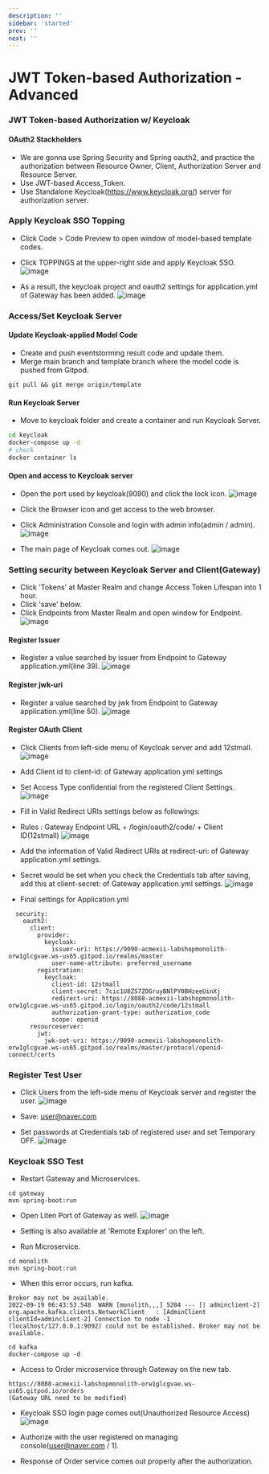 ```yaml
---
description: ''
sidebar: 'started'
prev: ''
next: ''
---
```


# JWT Token-based Authorization - Advanced

### JWT Token-based Authorization w/ Keycloak 

#### OAuth2 Stackholders
- We are gonna use Spring Security and Spring oauth2, and practice the authorization between Resource Owner, Client, Authorization Server and Resource Server.
- Use JWT-based Access_Token.
- Use Standalone Keycloak(https://www.keycloak.org/) server for authorization server.

### Apply Keycloak SSO Topping
- Click Code > Code Preview to open window of model-based template codes.
- Click TOPPINGS at the upper-right side and apply Keycloak SSO.
![image](https://user-images.githubusercontent.com/35618409/190953029-6f27e3ec-2ad8-4101-b223-6ffe5675af48.png)

- As a result, the keycloak project and oauth2 settings for application.yml of Gateway has been added.
 ![image](https://user-images.githubusercontent.com/35618409/190953662-d6b127f8-b532-4cc8-aa42-5b64ea47842f.png)
 
 ### Access/Set Keycloak Server

#### Update Keycloak-applied Model Code

- Create and push eventstorming result code and update them.
- Merge main branch and template branch where the model code is pushed from Gitpod.
```
git pull && git merge origin/template
```

 #### Run Keycloak Server
 
 - Move to keycloak folder and create a container and run Keycloak Server.
```sh
cd keycloak
docker-compose up -d
# check
docker container ls 
```

 #### Open and access to Keycloak server
 - Open the port used by keycloak(9090) and click the lock icon.
![image](https://user-images.githubusercontent.com/35618409/190956537-056d6f0a-6b46-45c0-9df8-55d7a3cb7fc4.png)

- Click the Browser icon and get access to the web browser. 
- Click Administration Console and login with admin info(admin / admin).
![image](https://user-images.githubusercontent.com/35618409/190956899-9c7efca3-04ac-4f11-851c-1e199debaa02.png)

- The main page of Keycloak comes out.
![image](https://user-images.githubusercontent.com/35618409/190957013-3a6669d9-0928-498b-9529-cbac6fad8cd5.png)


### Setting security between Keycloak  Server and Client(Gateway)

- Click 'Tokens' at Master Realm and change Access Token Lifespan into 1 hour.
- Click 'save' below.
- Click Endpoints from Master Realm and open window for Endpoint.
![image](https://user-images.githubusercontent.com/35618409/190969570-2a75868c-2b68-44e1-b69c-2bfa4dcfe54b.png)

#### Register Issuer
- Register a value searched by issuer from Endpoint to Gateway application.yml(line 39).
![image](https://user-images.githubusercontent.com/35618409/190958542-d700f666-f889-49a9-8fde-62fc92267bdc.png)

#### Register jwk-uri
- Register a value searched by jwk from Endpoint to Gateway application.yml(line 50).
![image](https://user-images.githubusercontent.com/35618409/190958759-036c3ffd-8fba-42af-905e-a971291557ac.png)

#### Register OAuth Client
- Click Clients from left-side menu of Keycloak server and add 12stmall.
 ![image](https://user-images.githubusercontent.com/35618409/190959198-145da6e6-f82d-412c-843c-9f5caf47c09e.png)
 
 - Add Client id to client-id: of Gateway application.yml settings
 - Set Access Type confidential from the registered Client Settings.
 ![image](https://user-images.githubusercontent.com/35618409/190959505-5adf84bf-cda5-4cd9-ba90-e8c7d806a8dc.png)
 
 - Fill in Valid Redirect URIs settings below as followings:
 - Rules : Gateway Endpoint URL + /login/oauth2/code/ + Client ID(12stmall)
![image](https://user-images.githubusercontent.com/35618409/191009706-1033fa72-194b-4806-b9e7-33cffcffcf42.png)
 - Add the information of Valid Redirect URIs at redirect-uri: of Gateway application.yml settings.

- Secret would be set when you check the Credentials tab after saving, add this at client-secret: of Gateway application.yml settings.
![image](https://user-images.githubusercontent.com/35618409/190960454-9348d122-30d3-49b0-b63d-6389107a305e.png)
 
- Final settings for Application.yml
```
  security:
    oauth2:
      client:
        provider:
          keycloak:
            issuer-uri: https://9090-acmexii-labshopmonolith-orw1glcgvae.ws-us65.gitpod.io/realms/master
            user-name-attribute: preferred_username
        registration:
          keycloak:
            client-id: 12stmall
            client-secret: 7cic1U8ZS7ZOGruyBNlPY0BHzeeUinXj
            redirect-uri: https://8088-acmexii-labshopmonolith-orw1glcgvae.ws-us65.gitpod.io/login/oauth2/code/12stmall
            authorization-grant-type: authorization_code
            scope: openid
      resourceserver:
        jwt:
          jwk-set-uri: https://9090-acmexii-labshopmonolith-orw1glcgvae.ws-us65.gitpod.io/realms/master/protocol/openid-connect/certs
```
 
 ### Register Test User
 
- Click Users from the left-side menu of Keycloak server and register the user.
![image](https://user-images.githubusercontent.com/35618409/190961205-3c69d45e-2705-4ba2-af18-edbff2f57bf4.png)
- Save: user@naver.com

- Set passwords at Credentials tab of registered user and set Temporary OFF.
![image](https://user-images.githubusercontent.com/35618409/190961449-1acc3c93-f448-42be-8b6e-dd6f4c99ac20.png)


### Keycloak SSO Test

- Restart Gateway and Microservices.
```
cd gateway
mvn spring-boot:run
```
- Open Liten Port of Gateway as well.
![image](https://user-images.githubusercontent.com/35618409/190962087-a82b9e08-0cde-4d28-8e10-05cd89c938ea.png)
-  Setting is also available at 'Remote Explorer' on the left.

- Run Microservice.
```
cd monolith
mvn spring-boot:run
```

- When this error occurs, run kafka.
```
Broker may not be available.
2022-09-19 06:43:53.548  WARN [monolith,,,] 5204 --- [| adminclient-2] org.apache.kafka.clients.NetworkClient   : [AdminClient clientId=adminclient-2] Connection to node -1 (localhost/127.0.0.1:9092) could not be established. Broker may not be available.
```
```
cd kafka
docker-compose up -d
```

- Access to Order microservice through Gateway on the new tab.
```
https://8088-acmexii-labshopmonolith-orw1glcgvae.ws-us65.gitpod.io/orders
(Gateway URL need to be modified)
```
- Keycloak SSO login page comes out(Unauthorized Resource Access)
 ![image](https://user-images.githubusercontent.com/35618409/190966067-a39781e6-87bc-47e6-9688-eea7f7f7cd86.png)

 - Authorize with the user registered on managing console(user@naver.com / 1).
 - Response of Order service comes out properly after the authorization.
  